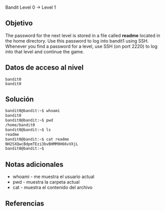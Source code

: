 Bandit Level 0 → Level 1
## Objetivo
The password for the next level is stored in a file called **readme** located in the home directory. Use this password to log into bandit1 using SSH. Whenever you find a password for a level, use SSH (on port 2220) to log into that level and continue the game.
## Datos de acceso al nivel
```
bandit0
bandit0
```
## Solución
```bash
bandit0@bandit:~$ whoami
bandit0
bandit0@bandit:~$ pwd
/home/bandit0
bandit0@bandit:~$ ls
readme
bandit0@bandit:~$ cat readme
NH2SXQwcBdpmTEzi3bvBHMM9H66vVXjL
bandit0@bandit:~$
```
## Notas adicionales
- whoami - me muestra el usuario actual
- pwd - muestra la carpeta actual
- cat - muestra el contenido del archivo
## Referencias